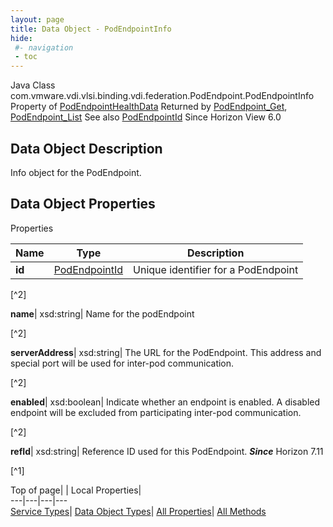 ```yaml
---
layout: page
title: Data Object - PodEndpointInfo
hide:
 #- navigation
 - toc
---
```






Java Class
    com.vmware.vdi.vlsi.binding.vdi.federation.PodEndpoint.PodEndpointInfo
Property of
     [PodEndpointHealthData](vdi.health.PodHealth.PodEndpointHealthData.md#field_detail)
Returned by
     [PodEndpoint_Get](vdi.federation.PodEndpoint.md#get), [PodEndpoint_List](vdi.federation.PodEndpoint.md#list)
See also
     [PodEndpointId](vdi.entity.PodEndpointId.md)
Since 
    Horizon View 6.0

## Data Object Description 

Info object for the PodEndpoint. 

## Data Object Properties

Properties

Name |  Type |  Description   
---|---|---  
**id**| [PodEndpointId](vdi.entity.PodEndpointId.md)|  Unique identifier for a PodEndpoint   


[^2]

  
**name**|  xsd:string|  Name for the podEndpoint   


[^2]

  
**serverAddress**|  xsd:string|  The URL for the PodEndpoint. This address and special port will be used for inter-pod communication.   


[^2]

  
**enabled**|  xsd:boolean|  Indicate whether an endpoint is enabled. A disabled endpoint will be excluded from participating inter-pod communication.   


[^2]

  
**refId**|  xsd:string|  Reference ID used for this PodEndpoint.  **_Since_** Horizon 7.11  


[^1]

  
  
  
Top of page| | Local Properties|   
---|---|---|---  
[Service Types](index-mo_types.md)| [Data Object Types](index-do_types.md)| [All Properties](index-properties.md)| [All Methods](index-methods.md)  
  
  

